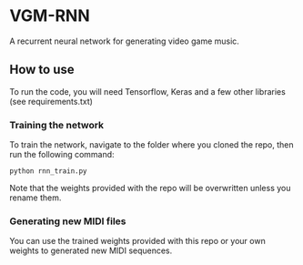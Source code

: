# VGM-RNN
A recurrent neural network for generating video game music.

## How to use

To run the code, you will need Tensorflow, Keras and a few other libraries (see requirements.txt)

### Training the network

To train the network, navigate to the folder where you cloned the repo, then run the following command:

```
python rnn_train.py
```

Note that the weights provided with the repo will be overwritten unless you rename them.

### Generating new MIDI files

You can use the trained weights provided with this repo or your own weights to generated new MIDI sequences.
